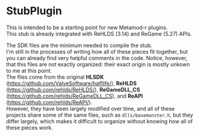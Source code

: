 # StubPlugin

This is intended to be a starting point for new Metamod-r plugins.<br/>
This stub is already integrated with ReHLDS (3.14) and ReGame (5.27) APIs.

The SDK files are the minimum needed to compile the stub.<br/>
I'm still in the processes of writing how all of these pieces fit together, but you can already find very helpful comments in the code. Notice, however, that this files are not exactly organized: their exact origin is mostly unkown to me at this point.<br/>
The files come from the original **HLSDK** (https://github.com/ValveSoftware/halflife/), **ReHLDS** (https://github.com/rehlds/ReHLDS/), **ReGameDLL_CS** (https://github.com/rehlds/ReGameDLL_CS), and **ReAPI** (https://github.com/rehlds/ReAPI/).<br/>
However, they have been largely modified over time, and all of these projects share some of the same files, such as `dlls/basemonster.h`, but they differ largely, which makes it difficult to organize without knowing how all of these pieces work.
